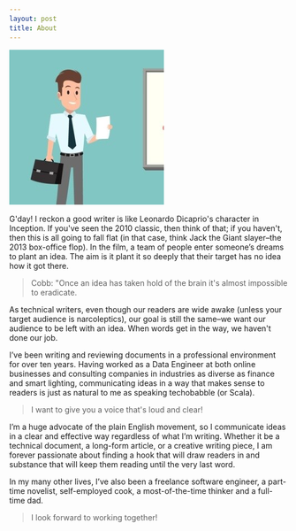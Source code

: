 ```yaml
---
layout: post
title: About
---
```


![me](/assets/img/avatar2.jpg)

G'day! I reckon a good writer is like Leonardo Dicaprio's character in Inception. If you've seen the 2010 classic, then think of that; if you haven't, then this is all going to fall flat (in that case, think Jack the Giant slayer–the 2013 box-office flop). In the film, a team of people enter someone’s dreams to plant an idea. The aim is it plant it so deeply that their target has no idea how it got there.

> Cobb: "Once an idea has taken hold of the brain it's almost impossible to eradicate.

As technical writers, even though our readers are wide awake (unless your target audience is narcoleptics), our goal is still the same–we want our audience to be left with an idea. When words get in the way, we haven't done our job.

I’ve been writing and reviewing documents in a professional environment for over ten years. Having worked as a Data Engineer at both online businesses and consulting companies in industries as diverse as finance and smart lighting, communicating ideas in a way that makes sense to readers is just as natural to me as speaking techobabble (or Scala).

> I want to give you a voice that's loud and clear!

I’m a huge advocate of the plain English movement, so I communicate ideas in a clear and effective way regardless of what I’m writing. Whether it be a technical document, a long-form article, or a creative writing piece, I am forever passionate about finding a hook that will draw readers in and substance that will keep them reading until the very last word.

In my many other lives, I’ve also been a freelance software engineer, a part-time novelist, self-employed cook, a most-of-the-time thinker and a full-time dad.

> I look forward to working together!
